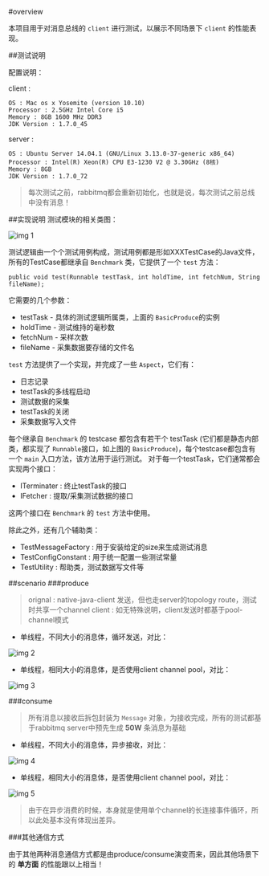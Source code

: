 #overview

本项目用于对消息总线的 `client` 进行测试，以展示不同场景下 `client` 的性能表现。

##测试说明

配置说明：

client : 

```
OS : Mac os x Yosemite (version 10.10)
Processor : 2.5GHz Intel Core i5
Memory : 8GB 1600 MHz DDR3
JDK Version : 1.7.0_45
```

server :

```
OS : Ubuntu Server 14.04.1 (GNU/Linux 3.13.0-37-generic x86_64)
Processor : Intel(R) Xeon(R) CPU E3-1230 V2 @ 3.30GHz (8核)
Memory : 8GB
JDK Version : 1.7.0_72
```

> 每次测试之前，rabbitmq都会重新初始化，也就是说，每次测试之前总线中没有消息！

##实现说明
测试模块的相关类图：

![img 1][1]


测试逻辑由一个个测试用例构成，测试用例都是形如XXXTestCase的Java文件，所有的TestCase都继承自 `Benchmark` 类，它提供了一个 `test` 方法：

```
public void test(Runnable testTask, int holdTime, int fetchNum, String fileName);
```
它需要的几个参数：

* testTask - 具体的测试逻辑所属类，上面的 `BasicProduce`的实例
* holdTime - 测试维持的毫秒数
* fetchNum - 采样次数
* fileName - 采集数据要存储的文件名

`test` 方法提供了一个实现，并完成了一些 `Aspect`，它们有：

* 日志记录
* testTask的多线程启动
* 测试数据的采集
* testTask的关闭
* 采集数据写入文件


每个继承自 `Benchmark` 的 testcase 都包含有若干个 testTask (它们都是静态内部类，都实现了 `Runnable`接口，如上图的 `BasicProduce`)，每个testcase都包含有一个 `main` 入口方法，该方法用于运行测试。
对于每一个testTask，它们通常都会实现两个接口：

* ITerminater : 终止testTask的接口
* IFetcher : 提取/采集测试数据的接口

这两个接口在 `Benchmark` 的 `test` 方法中使用。

除此之外，还有几个辅助类：

- TestMessageFactory : 用于安装给定的size来生成测试消息
- TestConfigConstant : 用于统一配置一些测试常量
- TestUtility : 帮助类，测试数据写文件等


##scenario
###produce

> orignal : native-java-client 发送，但也走server的topology route，测试时共享一个channel
> client : 如无特殊说明，client发送时都基于pool-channel模式

* 单线程，不同大小的消息体，循环发送，对比：

![img 2][2]

* 单线程，相同大小的消息体，是否使用client channel pool，对比：

![img 3][3]

###consume

>所有消息以接收后拆包封装为 `Message` 对象，为接收完成，所有的测试都基于rabbitmq server中预先生成 **50W** 条消息为基础

* 单线程，不同大小的消息体，异步接收，对比：

![img 4][4]

* 单线程，相同大小的消息体，是否使用client channel pool，对比：

![img 5][5]

>由于在异步消费的时候，本身就是使用单个channel的长连接事件循环，所以此处基本没有体现出差异。

###其他通信方式

由于其他两种消息通信方式都是由produce/consume演变而来，因此其他场景下的 **单方面** 的性能跟以上相当！


[1]:https://raw.githubusercontent.com/yanghua/messagebus/master/screenshots/benchmark/benchmark-class-diagram.png
[2]:https://raw.githubusercontent.com/yanghua/messagebus/master/screenshots/benchmark/produce/singleThreadClientVSOriginal.png
[3]:https://raw.githubusercontent.com/yanghua/messagebus/master/screenshots/benchmark/produce/singleThreadOptionPool.png
[4]:https://raw.githubusercontent.com/yanghua/messagebus/master/screenshots/benchmark/consume/singleThreadClientVSOriginal.png
[5]:https://raw.githubusercontent.com/yanghua/messagebus/master/screenshots/benchmark/consume/singleThreadOptionPool.png